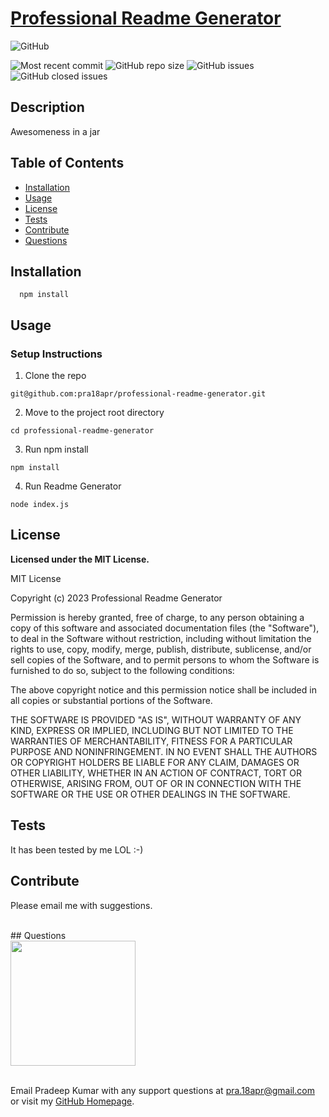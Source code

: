 
  # [Professional Readme Generator](https://github.com/pra18apr/professional-readme-generator)
  
  ![GitHub](https://img.shields.io/github/last-commit/pra18apr/professional-readme-generator)
  
  ![Most recent commit](https://img.shields.io/github/last-commit/pra18apr/professional-readme-generator)
  ![GitHub repo size](https://img.shields.io/github/repo-size/pra18apr/professional-readme-generator) ![GitHub issues](https://img.shields.io/github/issues-raw/pra18apr/professional-readme-generator) ![GitHub closed issues](https://img.shields.io/github/issues-closed-raw/pra18apr/professional-readme-generator)
  ## Description
  Awesomeness in a jar
  ## Table of Contents
  * [Installation](##Installation)
  * [Usage](##Usage)
  * [License](##License)
  * [Tests](##Tests) 
  * [Contribute](##Contribute)
  * [Questions](##Questions)
  
  ## Installation
  ```shell
    npm install
  ```
  
  
  ## Usage

  ### Setup Instructions

  1. Clone the repo

  ```shell
  git@github.com:pra18apr/professional-readme-generator.git
  ```

  2. Move to the project root directory

```shell
cd professional-readme-generator
```

3. Run npm install

```shell
npm install
```

4. Run Readme Generator

```shell
node index.js
```

  
  
  ## License

  **Licensed under the MIT License.**

 MIT License

Copyright (c) 2023 Professional Readme Generator

Permission is hereby granted, free of charge, to any person obtaining a copy
of this software and associated documentation files (the "Software"), to deal
in the Software without restriction, including without limitation the rights
to use, copy, modify, merge, publish, distribute, sublicense, and/or sell
copies of the Software, and to permit persons to whom the Software is
furnished to do so, subject to the following conditions:

The above copyright notice and this permission notice shall be included in all
copies or substantial portions of the Software.

THE SOFTWARE IS PROVIDED "AS IS", WITHOUT WARRANTY OF ANY KIND, EXPRESS OR
IMPLIED, INCLUDING BUT NOT LIMITED TO THE WARRANTIES OF MERCHANTABILITY,
FITNESS FOR A PARTICULAR PURPOSE AND NONINFRINGEMENT. IN NO EVENT SHALL THE
AUTHORS OR COPYRIGHT HOLDERS BE LIABLE FOR ANY CLAIM, DAMAGES OR OTHER
LIABILITY, WHETHER IN AN ACTION OF CONTRACT, TORT OR OTHERWISE, ARISING FROM,
OUT OF OR IN CONNECTION WITH THE SOFTWARE OR THE USE OR OTHER DEALINGS IN THE
SOFTWARE.


  
  
  ## Tests
  It has been tested by me LOL :-)
  
  
  ## Contribute
  Please email me with suggestions.
  

<br />
  ## Questions
<br />

   <img src="https://avatars.githubusercontent.com/u/130611291?v=4" width="200" height="200"/>
    
  <br/>Email Pradeep Kumar with any support questions at <a href="mailto:pra.18apr@gmail.com">pra.18apr@gmail.com</a><br>
  or visit my <a href="https://github.com/pra18apr">GitHub Homepage</a>.
  